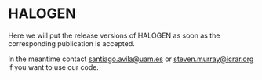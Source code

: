 HALOGEN
=======

Here we will put the release versions of HALOGEN as soon as the corresponding publication is accepted. 

In the meantime contact santiago.avila@uam.es or steven.murray@icrar.org if you want to use our code. 

